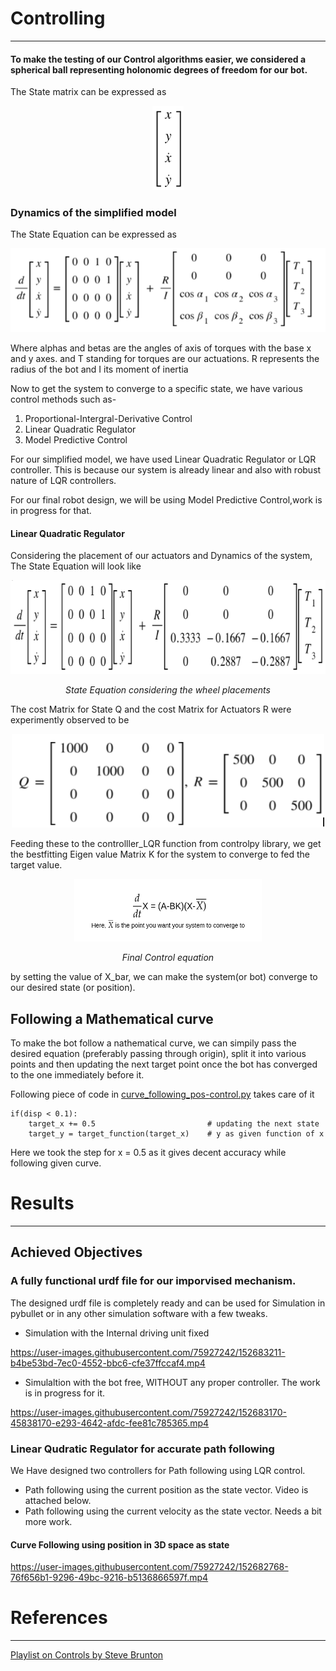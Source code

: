 # Controlling 
***
#### To make the testing of our Control algorithms easier, we considered a spherical ball representing holonomic degrees of freedom for our bot.

The State matrix can be expressed as 
<p align="center">
    <img width = "50" hieght = "0" src = "assets/State_matrix.png">
</p>

### Dynamics of the simplified model

The State Equation can be expressed as 
<p align="center">
    <img width = "600" hieght = "300" src = "assets/State_eqn_expanded.png">
</p>
Where alphas and betas are the angles of axis of torques with the base x and y axes. and T standing for torques are our actuations. R represents the radius of the bot and I its moment of inertia

Now to get the system to converge to a specific state, we have various control methods such as- 

1. Proportional-Intergral-Derivative Control
2. Linear Quadratic Regulator
3. Model Predictive Control

For our simplified model, we have used Linear Quadratic Regulator or LQR controller. This is because our system is already linear and also with robust nature of LQR controllers.

For our final robot design, we will be using Model Predictive Control,work is in progress for that.

#### Linear Quadratic Regulator

Considering the placement of our actuators and Dynamics of the system, The State Equation will look like

<p align="center">
 <img  width="700" height="150" src="assets/state_eqn_numeric.png">
 <p align="center">
 <i>State Equation considering the wheel placements</i><br> 
</p>

The cost Matrix for State Q and the cost Matrix for Actuators R were experimently observed to be 

<p align="center">
 <img  width="500" height="150" src="assets/cost_matrices.png">
 <p align="center">
</p>

Feeding these to the  controlller_LQR function from controlpy library, we get the bestfitting Eigen value Matrix K for the system to converge to fed the target value.

<p align="center">
 <img  width="300" height="100" src="assets/control_eqn.png">
 <p align="center">
 <i>Final Control equation</i><br> 
</p>

by setting the value of X_bar, we can make the system(or bot) converge to our desired state (or position).

## Following a Mathematical curve 

To make the bot follow a nathematical curve, we can simpily pass the desired equation (preferably passing through origin), split it into various points and then updating the next target point once the bot has converged to the one immediately before it. 

Following piece of code in [curve_following_pos-control.py](kinematicsSim/curve_following_pos-control.py) takes care of it

```
if(disp < 0.1):
    target_x += 0.5                         # updating the next state
    target_y = target_function(target_x)    # y as given function of x
```

Here we took the step for x = 0.5 as it gives decent accuracy while following given curve.

# Results
***
## Achieved Objectives 
### A fully functional urdf file for our imporvised mechanism. 
The designed urdf file is completely ready and can be used for Simulation in pybullet or in any other simulation software with a few tweaks.

* Simulation with the Internal driving unit fixed 

https://user-images.githubusercontent.com/75927242/152683211-b4be53bd-7ec0-4552-bbc6-cfe37ffccaf4.mp4

* Simulaltion with the bot free, WITHOUT any proper controller. The work is in progress for it.

https://user-images.githubusercontent.com/75927242/152683170-45838170-e293-4642-afdc-fee81c785365.mp4

### Linear Qudratic Regulator for accurate path following
We Have designed two controllers for Path following using LQR control.
* Path following using the current position as the state vector. Video is attached below.
* Path following using the current velocity as the state vector. Needs a bit more work.

#### Curve Following using position in 3D space as state
https://user-images.githubusercontent.com/75927242/152682768-76f656b1-9296-49bc-9216-b5136866597f.mp4


# References
***
[Playlist on Controls by Steve Brunton](https://youtu.be/1_UobILf3cc)


